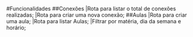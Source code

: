 #Funcionalidades
##Conexões
|Rota para listar o total de conexões realizadas;
|Rota para criar uma nova conexão;
##Aulas
|Rota para criar uma aula;
|Rota para listar Aulas;
|Filtrar por matéria, dia da semana e horário;
